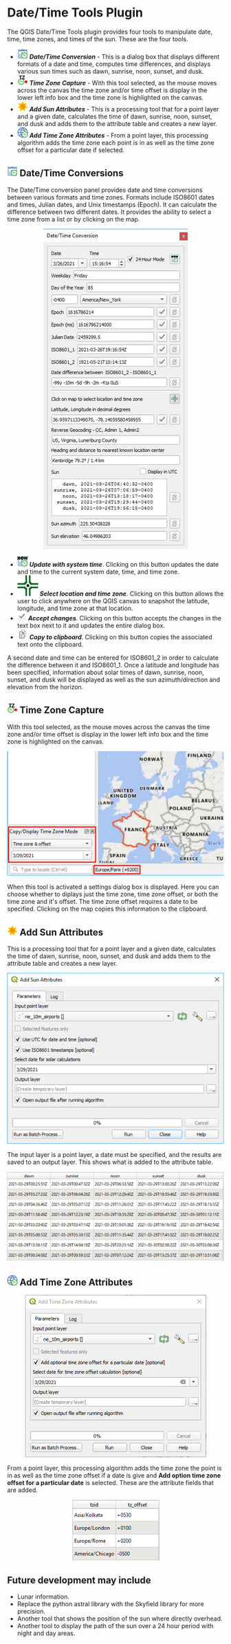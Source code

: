# Date/Time Tools Plugin

The QGIS Date/Time Tools plugin provides four tools to manipulate date, time, time zones, and times of the sun. These are the four tools.

* <img src="images/DateTime.svg" width=24 height=24 alt="Date/Time Conversion"> ***Date/Time Conversion*** - This is a dialog box that displays different formats of a date and time, computes time differences, and displays various sun times such as dawn, sunrise, noon, sunset, and dusk.
* <img src="images/tzCapture.svg" width=24 height=24 alt="Time zone capture"> ***Time Zone Capture*** - With this tool selected, as the mouse moves across the canvas the time zone and/or time offset is display in the lower left info box and the time zone is highlighted on the canvas.
* <img src="images/sun.svg" width=24 height=24 alt="Add Sun Attributes"> ***Add Sun Attributes*** - This is a processing tool that for a point layer and a given date, calculates the time of dawn, sunrise, noon, sunset, and dusk and adds them to the attribute table and creates a new layer.
* <img src="images/tzAttributes.svg" width=24 height=24 alt="Add Sun Attributes"> ***Add Time Zone Attributes*** - From a point layer, this processing algorithm adds the time zone each point is in as well as the time zone offset for a particular date if selected. 

## <img src="images/DateTime.svg" width=24 height=24 alt="Date/Time Conversion"> Date/Time Conversions
The Date/Time conversion panel provides date and time conversions between various formats and time zones. Formats include ISO8601 dates and times, Julian dates, and Unix timestamps (Epoch). It can calculate the difference between two different dates. It provides the ability to select a time zone from a list or by clicking on the map.

<div style="text-align:center"><img src="doc/datetimeconversion.jpg" alt="Date/Time Conversion"></div>

* <img src="images/CurrentTime.png" width=24 height=24 alt="Update date and time"> ***Update with system time***. Clicking on this button updates the date and time to the current system date, time, and time zone.
* <img src="images/coordCapture.svg" alt="Select location and time zone"> ***Select location and time zone***. Clicking on this button allows the user to click anywhere on the QGIS canvas to snapshot the latitude, longitude, and time zone at that location.
* <img src="doc/check.png" alt="Accept changes"> ***Accept changes***. Clicking on this button accepts the changes in the text box next to it and updates the entire dialog box.
* <img src="doc/copycontents.png" alt="Copy contents"> ***Copy to clipboard***. Clicking on this button copies the associated text onto the clipboard.

A second date and time can be entered for ISO8601_2 in order to calculate the difference between it and ISO8601_1. Once a latitude and longitude has been specified, information about solar times of dawn, sunrise, noon, sunset, and dusk will be displayed as well as the sun azimuth/direction and elevation from the horizon.

## <img src="images/tzCapture.svg" width=24 height=24 alt="Time zone capture"> Time Zone Capture
With this tool selected, as the mouse moves across the canvas the time zone and/or time offset is display in the lower left info box and the time zone is highlighted on the canvas.

<div style="text-align:center"><img src="doc/timezonecapture.png" alt="Time zone capture"></div>

When this tool is activated a settings dialog box is displayed. Here you can choose whether to diplays just the time zone, time zone offset, or both the time zone and it's offset. The time zone offset requires a date to be specified. Clicking on the map copies this information to the clipboard.

## <img src="images/sun.svg" width=24 height=24 alt="Add Sun Attributes"> Add Sun Attributes
This is a processing tool that for a point layer and a given date, calculates the time of dawn, sunrise, noon, sunset, and dusk and adds them to the attribute table and creates a new layer. 

<div style="text-align:center"><img src="doc/add_sun_attributes.png" alt="Add Sun Attributes"></div>

The input layer is a point layer, a date must be specified, and the results are saved to an output layer. This shows what is added to the attribute table.

<div style="text-align:center"><img src="doc/sun_attributes.png" alt="Sun Attributes"></div>

## <img src="images/tzAttributes.svg" width=24 height=24 alt="Add Time Zone Attributes"> Add Time Zone Attributes

<div style="text-align:center"><img src="doc/add_tz.png" alt="Add Time Zone Attributes"></div>

From a point layer, this processing algorithm adds the time zone the point is in as well as the time zone offset if a date is give and **Add option time zone offset for a particular date** is selected. These are the attribute fields that are added.

<div style="text-align:center"><img src="doc/tz_attributes.png" alt="Time Zone Attributes"></div>

## Future development may include

* Lunar information.
* Replace the python astral library with the Skyfield library for more precision.
* Another tool that shows the position of the sun where directly overhead.
* Another tool to display the path of the sun over a 24 hour period with night and day areas.